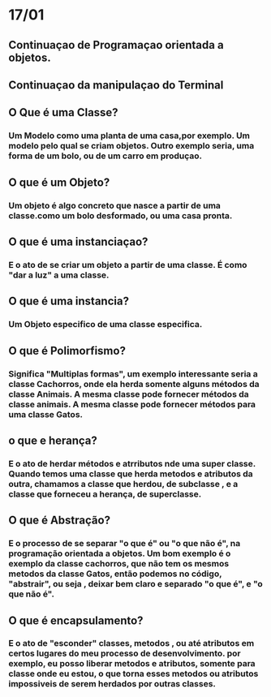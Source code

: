 # 17/01

## Continuaçao de Programaçao orientada a objetos.
## Continuaçao da manipulaçao do Terminal

## O Que é uma Classe?
### Um Modelo como uma planta de uma casa,por exemplo. Um modelo pelo qual se criam objetos. Outro exemplo seria, uma forma de um bolo, ou de um carro em produçao.

## O que é um Objeto?
### Um objeto é algo concreto que nasce a partir de uma classe.como um bolo desformado, ou uma casa pronta.

## O que é uma instanciaçao?
### E o ato de se criar um objeto a partir de uma classe. É como "dar a luz" a uma classe.

## O que é uma instancia?
### Um Objeto especifico de uma classe especifica.

## O que é Polimorfismo?
### Significa "Multiplas formas", um exemplo interessante seria a classe Cachorros, onde ela herda somente alguns métodos da classe Animais. A mesma classe pode fornecer métodos da classe animais. A mesma classe pode fornecer métodos para uma classe Gatos.

## o que e herança?
### E o ato de herdar métodos e atrributos nde uma super classe. Quando temos uma classe que herda metodos e atributos da outra, chamamos a classe que herdou, de subclasse , e a classe que forneceu a herança, de superclasse.

## O que é Abstração?
### E o processo de se separar "o que é" ou "o que não é", na programação orientada a objetos. Um bom exemplo é o exemplo da classe cachorros, que não tem os mesmos metodos  da classe Gatos, então podemos no código, "abstrair", ou seja , deixar bem claro e separado "o que é", e "o que não é".

## O que é encapsulamento?
### E o ato de "esconder" classes, metodos , ou até atributos em certos lugares do meu processo de desenvolvimento. por exemplo, eu posso liberar metodos e atributos, somente para classe onde eu estou, o que torna esses metodos ou atributos impossiveis de serem herdados por outras classes.